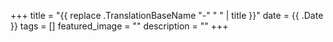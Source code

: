 +++
title = "{{ replace .TranslationBaseName "-" " " | title }}"
date = {{ .Date }}
tags = []
featured_image = ""
description = ""
+++
